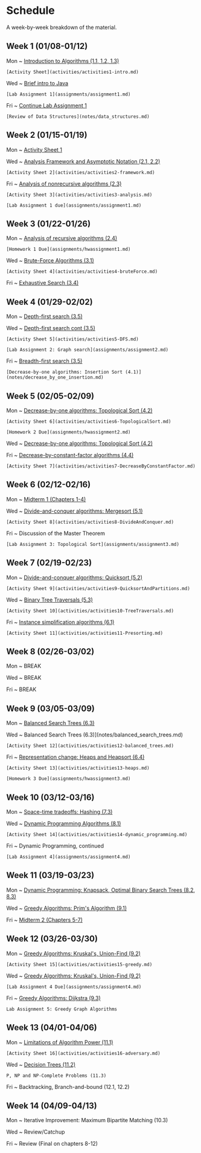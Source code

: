 # Schedule

A week-by-week breakdown of the material.

## Week  1 (01/08-01/12)

Mon
  ~ [Introduction to Algorithms (1.1, 1.2, 1.3)](notes/intro.md)

    [Activity Sheet](activities/activities1-intro.md)

Wed
  ~ [Brief intro to Java](notes/java_intro.md)

    [Lab Assignment 1](assignments/assignment1.md)

Fri
  ~ [Continue Lab Assignment 1](assignments/assignment1.md)

    [Review of Data Structures](notes/data_structures.md)

## Week  2 (01/15-01/19)

Mon
  ~ [Activity Sheet 1](activities/activities1-intro.md)

Wed
  ~ [Analysis Framework and Asymptotic Notation (2.1, 2.2)](notes/analysis_framework.md)

    [Activity Sheet 2](activities/activities2-framework.md)

Fri
  ~ [Analysis of nonrecursive algorithms (2.3)](notes/analysis_nonrecursive.md)

    [Activity Sheet 3](activities/activities3-analysis.md)

    [Lab Assignment 1 due](assignments/assignment1.md)

## Week  3 (01/22-01/26)

Mon
  ~ [Analysis of recursive algorithms (2.4)](notes/analysis_recursive.md)

    [Homework 1 Due](assignments/hwassignment1.md)

Wed
  ~ [Brute-Force Algorithms (3.1)](notes/brute_force.md)

    [Activity Sheet 4](activities/activities4-bruteForce.md)

Fri
  ~ [Exhaustive Search (3.4)](notes/exhaustive_search.md)

## Week  4 (01/29-02/02)

Mon
  ~ [Depth-first search (3.5)](notes/depth_first_search.md)

Wed
  ~ [Depth-first search cont (3.5)](notes/depth_first_search.md)

    [Activity Sheet 5](activities/activities5-DFS.md)

    [Lab Assignment 2: Graph search](assignments/assignment2.md)


Fri
  ~ [Breadth-first search (3.5)](notes/breadth_first_search.md)

    [Decrease-by-one algorithms: Insertion Sort (4.1)](notes/decrease_by_one_insertion.md)

## Week  5 (02/05-02/09)

Mon
  ~ [Decrease-by-one algorithms: Topological Sort (4.2)](notes/decrease_by_one_topological.md)

    [Activity Sheet 6](activities/activities6-TopologicalSort.md)

    [Homework 2 Due](assignments/hwassignment2.md)

Wed
  ~ [Decrease-by-one algorithms: Topological Sort (4.2)](notes/decrease_by_one_topological.md)

Fri
  ~ [Decrease-by-constant-factor algorithms (4.4)](notes/decrease_by_constant_factor.md)

    [Activity Sheet 7](activities/activities7-DecreaseByConstantFactor.md)

## Week  6 (02/12-02/16)

Mon
  ~ [Midterm 1 (Chapters 1-4)](notes/midterm1_study_guide.md)

Wed
  ~ [Divide-and-conquer algorithms: Mergesort (5.1)](notes/divide_conquer.md)

    [Activity Sheet 8](activities/activities8-DivideAndConquer.md)

Fri
  ~ Discussion of the Master Theorem

    [Lab Assignment 3: Topological Sort](assignments/assignment3.md)

## Week  7 (02/19-02/23)

Mon
  ~ [Divide-and-conquer algorithms: Quicksort (5.2)](notes/divide_conquer_quicksort.md)

    [Activity Sheet 9](activities/activities9-QuicksortAndPartitions.md)

Wed
  ~ [Binary Tree Traversals (5.3)](notes/divide_conquer_traversals.md)

    [Activity Sheet 10](activities/activities10-TreeTraversals.md)

Fri
  ~ [Instance simplification algorithms (6.1)](notes/instance_simplification.md)

    [Activity Sheet 11](activities/activities11-Presorting.md)

## Week  8 (02/26-03/02)

Mon
  ~ BREAK

Wed
  ~ BREAK

Fri
  ~ BREAK

## Week  9 (03/05-03/09)

Mon
  ~ [Balanced Search Trees (6.3)](notes/balanced_search_trees.md)

Wed
  ~ Balanced Search Trees (6.3)](notes/balanced_search_trees.md)

    [Activity Sheet 12](activities/activities12-balanced_trees.md)

Fri
  ~ [Representation change: Heaps and Heapsort (6.4)](notes/heaps.md)

    [Activity Sheet 13](activities/activities13-heaps.md)

    [Homework 3 Due](assignments/hwassignment3.md)

## Week  10 (03/12-03/16)

Mon
  ~ [Space-time tradeoffs: Hashing (7.3)](notes/hashing.md)

Wed
  ~ [Dynamic Programming Algorithms (8.1)](notes/dynamic_programming.md)

    [Activity Sheet 14](activities/activities14-dynamic_programming.md)

Fri
  ~ Dynamic Programming, continued

    [Lab Assignment 4](assignments/assignment4.md)

## Week  11 (03/19-03/23)

Mon
  ~ [Dynamic Programming: Knapsack, Optimal Binary Search Trees (8.2, 8.3)](notes/dynamic_knapsack.md)

Wed
  ~ [Greedy Algorithms: Prim's Algorithm (9.1)](notes/greedy_prim.md)

Fri
  ~ [Midterm 2 (Chapters 5-7)](notes/midterm2_study_guide.md)

## Week  12 (03/26-03/30)

Mon
  ~ [Greedy Algorithms: Kruskal's, Union-Find (9.2)](notes/greedy_kruskal.md)

    [Activity Sheet 15](activities/activities15-greedy.md)

Wed
  ~ [Greedy Algorithms: Kruskal's, Union-Find (9.2)](notes/greedy_kruskal.md)

    [Lab Assignment 4 Due](assignments/assignment4.md)

Fri
  ~ [Greedy Algorithms: Dijkstra (9.3)](notes/greedy_dijkstra.md)

    Lab Assignment 5: Greedy Graph Algorithms

## Week  13 (04/01-04/06)

Mon
  ~ [Limitations of Algorithm Power (11.1)](notes/limitations.md)

    [Activity Sheet 16](activities/activities16-adversary.md)


Wed
  ~ [Decision Trees (11.2)](notes/decision_trees.md)

    P, NP and NP-Complete Problems (11.3)

Fri
  ~ Backtracking, Branch-and-bound (12.1, 12.2)

## Week  14 (04/09-04/13)

Mon
  ~ Iterative Improvement: Maximum Bipartite Matching (10.3)

Wed
  ~ Review/Catchup

Fri
  ~ Review (Final on chapters 8-12)
